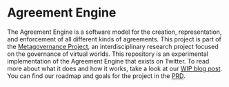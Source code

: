 # Agreement Engine

The Agreement Engine is a software model for the creation, representation, and enforcement of all different kinds of agreements. This project is part of the [Metagovernance Project](www.metagov.org), an interdisciplinary research project focused on the governance of virtual worlds. This repository is an experimental implementation of the Agreement Engine that exists on Twitter. To read more about what it does and how it works, take a look at our [WIP blog post](https://docs.google.com/document/d/1GNHmhB-xOhOfmrP__F6OY9dQMqF_ZvuM_WBO0GIeRqs/edit?usp=sharing). You can find our roadmap and goals for the project in the [PRD](https://docs.google.com/document/d/1Gy8tMuRrCbK3i7Go6s-sUK6nHNOz81ccfYzKQXeiW2E/edit?usp=sharing).